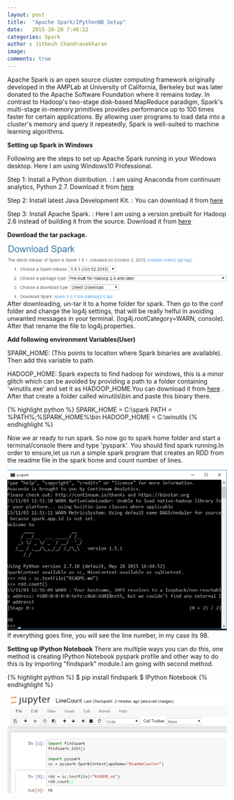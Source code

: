 ```yaml
---
layout: post
title:  "Apache Spark/IPythonNB Setup"
date:   2015-10-20 7:40:22
categories: Spark
author : Jithesh Chandrasekharan
image: 
comments: true
---
```


Apache Spark is an open source cluster computing framework originally developed in the AMPLab at University of California, Berkeley but was later donated to the Apache Software Foundation where it remains today. In contrast to Hadoop's two-stage disk-based MapReduce paradigm, Spark's multi-stage in-memory primitives provides performance up to 100 times faster for certain applications. By allowing user programs to load data into a cluster's memory and query it repeatedly, Spark is well-suited to machine learning algorithms.

**Setting up Spark in Windows**

Following are the steps to set up Apache Spark running in your Windows desktop. Here I am using Windows10 Professional. 

Step 1: Install a Python distribution.
   : I am using Anaconda from continuum analytics, Python 2.7. Download it from <a target="_blank" href="https://www.continuum.io/downloads">here</a> 
  
Step 2: Install latest Java Development Kit. 
   : You can download it from <a target="_blank" href = "http://www.oracle.com/technetwork/java/javase/downloads/jdk8-downloads-2133151.html">here</a>

Step 3: Install Apache Spark.
   : Here I am using a version prebuilt for Hadoop 2.6 instead of building it from the source. Download it from <a target="_blank" href="http://spark.apache.org/downloads.html">here</a>

**Download the tar package.**

![Spark Download](/img/spark-install.png)
After downloading, un-tar it to a home folder for spark. Then go to the conf folder and change the log4j settings, that will be really helful in avoiding unwanted messages in your terminal. (log4j.rootCategory=WARN, console). After that rename the file to log4j.properties.

**Add following environment Variables(User)**

SPARK_HOME: (This points to location where Spark binaries are available). Then add this variable to path.

HADOOP_HOME: Spark expects to find hadoop for windows, this is a minor glitch which can be avoided by providing a path to a folder containing 'winutils.exe' and set it as HADOOP_HOME.You can download it from  <a target="_blank" href = "http://public-repo-1.hortonworks.com/hdp-win-alpha/winutils.exe">here</a> . After that create a folder called winutils\bin and paste this binary there. 

{% highlight python %}
SPARK_HOME = C:\spark
PATH = %PATH%;%SPARK_HOME%\bin 
HADOOP_HOME = C:\winutils
{% endhighlight %}

Now we ar ready to run spark. So now go to spark home folder and start a terminal/console there and type 'pyspark'. You should find spark running.In order to ensure,let us run a simple spark program that creates an RDD from the readme file in the spark home and count number of lines.

![Spark Download](/img/spark-install1.png)
If everything goes fine, you will see the line number, in my case its 98.

**Setting up IPython Notebook**
There are multiple ways you can do this, one method is creating IPython Notebook pyspark profile and other way to do this is by importing "findspark" module.I am going with second method.

{% highlight python %}
$ pip install findspark
$ IPython Notebook
{% endhighlight %}

![Spark Notebook](/img/spark-install2.png)






